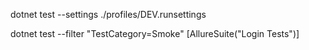 dotnet test --settings ./profiles/DEV.runsettings

dotnet test --filter "TestCategory=Smoke"
[AllureSuite("Login Tests")]
